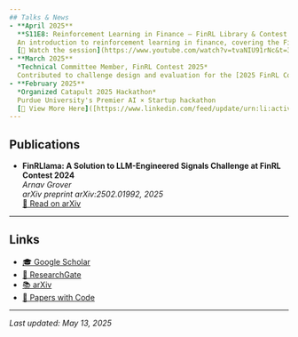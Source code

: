 ```yaml
---
## Talks & News
- **April 2025**  
  **S11E8: Reinforcement Learning in Finance – FinRL Library & Contest Overview**  
  An introduction to reinforcement learning in finance, covering the FinRL library’s features, how it simplifies RL applications, and a hands‑on walkthrough of training an RL agent
  [🎥 Watch the session](https://www.youtube.com/watch?v=tvaNIU91rNc&t=336s/)
- **March 2025**  
  *Technical Committee Member, FinRL Contest 2025*  
  Contributed to challenge design and evaluation for the [2025 FinRL Contest](https://open-finance-lab.github.io/FinRL_Contest_2025/), advancing financial RL research
- **February 2025**  
  *Organized Catapult 2025 Hackathon*
  Purdue University's Premier AI × Startup hackathon
  [🔗 View More Here]([https://www.linkedin.com/feed/update/urn:li:activity:7304184969428434944/](https://catapult.framer.website/))
---
```

## Publications
- **FinRLlama: A Solution to LLM-Engineered Signals Challenge at FinRL Contest 2024**  
  *Arnav Grover*  
  _arXiv preprint arXiv:2502.01992, 2025_  
  [📄 Read on arXiv](https://arxiv.org/abs/2502.01992)
---
## Links
- [🎓 Google Scholar](https://scholar.google.com/citations?user=UcFqXasAAAAJ)   
- [🔬 ResearchGate](https://www.researchgate.net/profile/Arnav-Grover)  
- [📚 arXiv](https://arxiv.org/search/?searchtype=author&query=Arnav+Grover)  
- [🧾 Papers with Code](https://paperswithcode.com/search?q=author%3AArnav+Grover)  
---
_Last updated: May 13, 2025_

